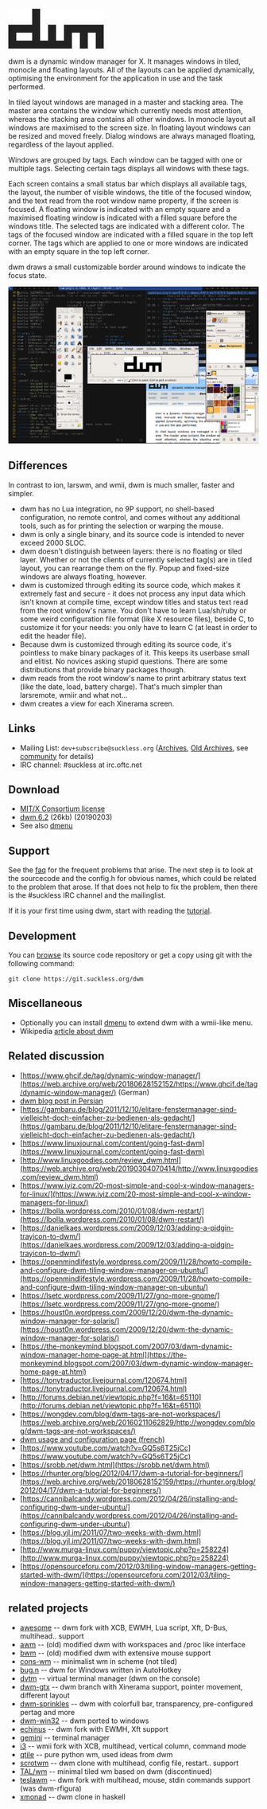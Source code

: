 ![dwm](dwm.svg)

dwm is a dynamic window manager for X. It manages windows in tiled, monocle and
floating layouts. All of the layouts can be applied dynamically, optimising the
environment for the application in use and the task performed.

In tiled layout windows are managed in a master and stacking area. The master
area contains the window which currently needs most attention, whereas the
stacking area contains all other windows. In monocle layout all windows are
maximised to the screen size. In floating layout windows can be resized and
moved freely. Dialog windows are always managed floating, regardless of the
layout applied.

Windows are grouped by tags. Each window can be tagged with one or multiple
tags. Selecting certain tags displays all windows with these tags.

Each screen contains a small status bar which displays all available tags, the
layout, the number of visible windows, the title of the focused window, and the
text read from the root window name property, if the screen is focused. A
floating window is indicated with an empty square and a maximised floating
window is indicated with a filled square before the windows title. The selected
tags are indicated with a different color. The tags of the focused window are
indicated with a filled square in the top left corner. The tags which are
applied to one or more windows are indicated with an empty square in the top
left corner.

dwm draws a small customizable border around windows to indicate the focus
state.

[![Screenshot](screenshots/dwm-20100318s.png)](screenshots/dwm-20100318.png)

Differences
-----------
In contrast to ion, larswm, and wmii, dwm is much smaller, faster and simpler.

* dwm has no Lua integration, no 9P support, no shell-based configuration, no
  remote control, and comes without any additional tools, such as for printing
  the selection or warping the mouse.
* dwm is only a single binary, and its source code is intended to never exceed
  2000 SLOC.
* dwm doesn't distinguish between layers: there is no floating or tiled layer.
  Whether or not the clients of currently selected tag(s) are in tiled layout,
  you can rearrange them on the fly. Popup and fixed-size windows are always
  floating, however.
* dwm is customized through editing its source code, which makes it extremely
  fast and secure - it does not process any input data which isn't known at
  compile time, except window titles and status text read from the root window's
  name. You don't have to learn Lua/sh/ruby or some weird configuration file
  format (like X resource files), beside C, to customize it for your needs: you
  only have to learn C (at least in order to edit the header file).
* Because dwm is customized through editing its source code, it's pointless to
  make binary packages of it. This keeps its userbase small and elitist. No
  novices asking stupid questions. There are some distributions that provide
  binary packages though.
* dwm reads from the root window's name to print arbitrary status text (like
  the date, load, battery charge). That's much simpler than larsremote, wmiir and
  what not...
* dwm creates a view for each Xinerama screen.

Links
-----
* Mailing List: `dev+subscribe@suckless.org`
  ([Archives](//lists.suckless.org/dev/),
  [Old Archives](//lists.suckless.org/dwm/),
  see [community](//suckless.org/community/) for details)
* IRC channel: #suckless at irc.oftc.net

Download
--------
* [MIT/X Consortium license](//git.suckless.org/dwm/file/LICENSE.html)
* [dwm 6.2](//dl.suckless.org/dwm/dwm-6.2.tar.gz) (26kb) (20190203)
* See also [dmenu](//tools.suckless.org/dmenu/)

Support
-------
See the [faq](//dwm.suckless.org/faq/) for the frequent problems that
arise. The next step is to look at the sourcecode and the config.h for obvious
names, which could be related to the problem that arose. If that does not help
to fix the problem, then there is the #suckless IRC channel and the
mailinglist.

If it is your first time using dwm, start with reading the
[tutorial](//dwm.suckless.org/tutorial/).

Development
-----------
You can [browse](//git.suckless.org/dwm/) its source code repository or get a copy using git with the following command:

	git clone https://git.suckless.org/dwm

Miscellaneous
-------------
* Optionally you can install [dmenu](//tools.suckless.org/dmenu/) to extend dwm
  with a wmii-like menu.
* Wikipedia [article about dwm](https://en.wikipedia.org/wiki/Dwm)

Related discussion
------------------
* [https://www.ghcif.de/tag/dynamic-window-manager/](https://web.archive.org/web/20180628152152/https://www.ghcif.de/tag/dynamic-window-manager/) (German)
* [dwm blog post in Persian](https://blog.efazati.org/post/DWM-%D8%B1%D8%A7%D9%87%DA%A9%D8%A7%D8%B1-%D9%85%D9%86%D8%A7%D8%B3%D8%A8%DB%8C-%D8%A8%D8%B1%D8%A7%DB%8C-%D9%85%D8%AF%DB%8C%D8%B1%DB%8C%D8%AA-%D9%BE%D9%86%D8%AC%D8%B1%D9%87-%D9%87%D8%A7-%D8%AF%D8%B1-%D9%84%DB%8C%D9%86%D9%88%DA%A9%D8%B3)
* [https://gambaru.de/blog/2011/12/10/elitare-fenstermanager-sind-vielleicht-doch-einfacher-zu-bedienen-als-gedacht/](https://gambaru.de/blog/2011/12/10/elitare-fenstermanager-sind-vielleicht-doch-einfacher-zu-bedienen-als-gedacht/)
* [https://www.linuxjournal.com/content/going-fast-dwm](https://www.linuxjournal.com/content/going-fast-dwm)
* [http://www.linuxgoodies.com/review_dwm.html](https://web.archive.org/web/20190304070414/http://www.linuxgoodies.com/review_dwm.html)
* [https://www.iyiz.com/20-most-simple-and-cool-x-window-managers-for-linux/](https://www.iyiz.com/20-most-simple-and-cool-x-window-managers-for-linux/)
* [https://lbolla.wordpress.com/2010/01/08/dwm-restart/](https://lbolla.wordpress.com/2010/01/08/dwm-restart/)
* [https://danielkaes.wordpress.com/2009/12/03/adding-a-pidgin-trayicon-to-dwm/](https://danielkaes.wordpress.com/2009/12/03/adding-a-pidgin-trayicon-to-dwm/)
* [https://openmindlifestyle.wordpress.com/2009/11/28/howto-compile-and-configure-dwm-tiling-window-manager-on-ubuntu/](https://openmindlifestyle.wordpress.com/2009/11/28/howto-compile-and-configure-dwm-tiling-window-manager-on-ubuntu/)
* [https://lsetc.wordpress.com/2009/11/27/gno-more-gnome/](https://lsetc.wordpress.com/2009/11/27/gno-more-gnome/)
* [https://houst0n.wordpress.com/2009/12/20/dwm-the-dynamic-window-manager-for-solaris/](https://houst0n.wordpress.com/2009/12/20/dwm-the-dynamic-window-manager-for-solaris/)
* [https://the-monkeymind.blogspot.com/2007/03/dwm-dynamic-window-manager-home-page-at.html](https://the-monkeymind.blogspot.com/2007/03/dwm-dynamic-window-manager-home-page-at.html)
* [https://tonytraductor.livejournal.com/120674.html](https://tonytraductor.livejournal.com/120674.html)
* [http://forums.debian.net/viewtopic.php?f=16&t=65110](http://forums.debian.net/viewtopic.php?f=16&t=65110)
* [https://wongdev.com/blog/dwm-tags-are-not-workspaces/](https://web.archive.org/web/20160211062829/http://wongdev.com/blog/dwm-tags-are-not-workspaces/)
* [dwm usage and configuration page (french)](https://yeuxdelibad.net/Logiciel-libre/Suckless/dwm/index.html)
* [https://www.youtube.com/watch?v=GQ5s6T25jCc](https://www.youtube.com/watch?v=GQ5s6T25jCc)
* [https://srobb.net/dwm.html](https://srobb.net/dwm.html)
* [https://rhunter.org/blog/2012/04/17/dwm-a-tutorial-for-beginners/](https://web.archive.org/web/20180628152159/https://rhunter.org/blog/2012/04/17/dwm-a-tutorial-for-beginners/)
* [https://cannibalcandy.wordpress.com/2012/04/26/installing-and-configuring-dwm-under-ubuntu/](https://cannibalcandy.wordpress.com/2012/04/26/installing-and-configuring-dwm-under-ubuntu/)
* [https://blog.yjl.im/2011/07/two-weeks-with-dwm.html](https://blog.yjl.im/2011/07/two-weeks-with-dwm.html)
* [http://www.murga-linux.com/puppy/viewtopic.php?p=258224](http://www.murga-linux.com/puppy/viewtopic.php?p=258224)
* [https://opensourceforu.com/2012/03/tiling-window-managers-getting-started-with-dwm/](https://opensourceforu.com/2012/03/tiling-window-managers-getting-started-with-dwm/)

related projects
----------------
* [awesome](https://awesomewm.org/) -- dwm fork with XCB, EWMH, Lua script, Xft, D-Bus, multihead.. support
* [awm](https://github.com/Alpt/awm/blob/master/README) -- (old) modified dwm with workspaces and /proc like interface
* [bwm](//lists.suckless.org/dwm/0708/3085.html) -- (old) modified dwm with extensive mouse support
* [cons-wm](https://github.com/dharmatech/psilab/tree/master/cons-wm) -- minimalist wm in scheme (not tiled)
* [bug.n](https://github.com/fuhsjr00/bug.n) -- dwm for Windows written in AutoHotkey
* [dvtm](https://www.brain-dump.org/projects/dvtm/) -- virtual terminal manager (dwm on the console)
* [dwm-gtx](https://s01.de/~gottox/index.cgi/proj_dwm) -- dwm branch with Xinerama support, pointer movement, different layout
* [dwm-sprinkles](https://0mark.unserver.de/software/dwm-sprinkles/) -- dwm with colorfull bar, transparency, pre-configured pertag and more
* [dwm-win32](https://www.brain-dump.org/projects/dwm-win32/) -- dwm ported to windows
* [echinus](https://web.archive.org/web/20100419215533/https://www.rootshell.be/~polachok/code/) -- dwm fork with EWMH, Xft support
* [gemini](https://web.archive.org/web/20100813114611/http://gemini.digitalmediaplanet.net/index.php/Main_Page) -- terminal manager
* [i3](https://i3wm.org/) -- wmii fork with XCB, multihead, vertical column, command mode
* [qtile](https://www.qtile.org/) -- pure python wm, used ideas from dwm
* [scrotwm](https://web.archive.org/web/20130327181513/http://www.peereboom.us/scrotwm/html/scrotwm.html) -- dwm clone with multihead, config file, restart.. support
* [TAL/wm](https://sourceforge.net/projects/talwm/) -- minimal tiled wm based on dwm (discontinued)
* [teslawm](https://teslawm.org/) -- dwm fork with multihead, mouse, stdin commands support (was dwm-rfigura)
* [xmonad](https://xmonad.org/) -- dwm clone in haskell
